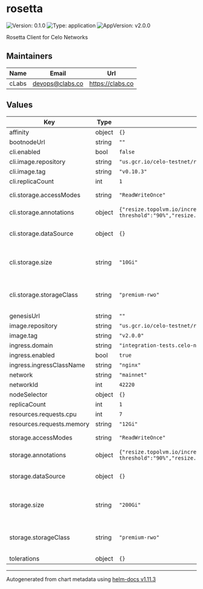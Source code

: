 # rosetta

![Version: 0.1.0](https://img.shields.io/badge/Version-0.1.0-informational?style=flat-square) ![Type: application](https://img.shields.io/badge/Type-application-informational?style=flat-square) ![AppVersion: v2.0.0](https://img.shields.io/badge/AppVersion-v2.0.0-informational?style=flat-square)

Rosetta Client for Celo Networks

## Maintainers

| Name | Email | Url |
| ---- | ------ | --- |
| cLabs | <devops@clabs.co> | <https://clabs.co> |

## Values

| Key | Type | Default | Description |
|-----|------|---------|-------------|
| affinity | object | `{}` |  |
| bootnodeUrl | string | `""` |  |
| cli.enabled | bool | `false` |  |
| cli.image.repository | string | `"us.gcr.io/celo-testnet/rosetta-cli"` |  |
| cli.image.tag | string | `"v0.10.3"` |  |
| cli.replicaCount | int | `1` |  |
| cli.storage.accessModes | string | `"ReadWriteOnce"` | accessMode for the volumes |
| cli.storage.annotations | object | `{"resize.topolvm.io/increase":"10%","resize.topolvm.io/inodes-threshold":"90%","resize.topolvm.io/storage_limit":"300Gi","resize.topolvm.io/threshold":"85%"}` | celo-blockchain pvc annotations |
| cli.storage.dataSource | object | `{}` | Include a dataSource in the volumeClaimTemplates |
| cli.storage.size | string | `"10Gi"` | Size of the persistent volume claim for the celo-blockchain statefulset |
| cli.storage.storageClass | string | `"premium-rwo"` | Name of the storage class to use for the celo-blockchain statefulset |
| genesisUrl | string | `""` |  |
| image.repository | string | `"us.gcr.io/celo-testnet/rosetta"` |  |
| image.tag | string | `"v2.0.0"` |  |
| ingress.domain | string | `"integration-tests.celo-networks-dev.org"` |  |
| ingress.enabled | bool | `true` |  |
| ingress.ingressClassName | string | `"nginx"` |  |
| network | string | `"mainnet"` |  |
| networkId | int | `42220` |  |
| nodeSelector | object | `{}` |  |
| replicaCount | int | `1` |  |
| resources.requests.cpu | int | `7` |  |
| resources.requests.memory | string | `"12Gi"` |  |
| storage.accessModes | string | `"ReadWriteOnce"` | accessMode for the volumes |
| storage.annotations | object | `{"resize.topolvm.io/increase":"10%","resize.topolvm.io/inodes-threshold":"90%","resize.topolvm.io/storage_limit":"3000Gi","resize.topolvm.io/threshold":"85%"}` | celo-blockchain pvc annotations |
| storage.dataSource | object | `{}` | Include a dataSource in the volumeClaimTemplates |
| storage.size | string | `"200Gi"` | Size of the persistent volume claim for the celo-blockchain statefulset |
| storage.storageClass | string | `"premium-rwo"` | Name of the storage class to use for the celo-blockchain statefulset |
| tolerations | object | `{}` |  |

----------------------------------------------
Autogenerated from chart metadata using [helm-docs v1.11.3](https://github.com/norwoodj/helm-docs/releases/v1.11.3)

